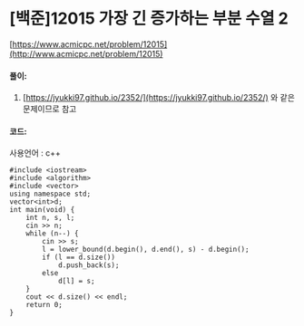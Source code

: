 # [백준]12015 가장 긴 증가하는 부분 수열 2

[https://www.acmicpc.net/problem/12015](http://www.acmicpc.net/problem/12015)

#### **풀이:**
1. [https://jyukki97.github.io/2352/](https://jyukki97.github.io/2352/) 와 같은 문제이므로 참고

#### **코드:**
사용언어 : c++
```{.c++}
#include <iostream>
#include <algorithm>
#include <vector>
using namespace std;
vector<int>d;
int main(void) {
	int n, s, l;
	cin >> n;
	while (n--) {
		cin >> s;
		l = lower_bound(d.begin(), d.end(), s) - d.begin();
		if (l == d.size())
			d.push_back(s);
		else
			d[l] = s;
	}
	cout << d.size() << endl;
	return 0;
}
```

